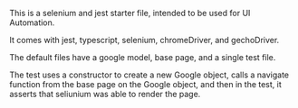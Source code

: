 This is a selenium and jest starter file, intended to be used for UI Automation.

It comes with jest, typescript, selenium, chromeDriver, and gechoDriver.

The default files have a google model, base page, and a single test file.

The test uses a constructor to create a new Google object, calls a navigate function from the base page on the Google object, and then in the test, it asserts that seliunium was able to render the page.  
